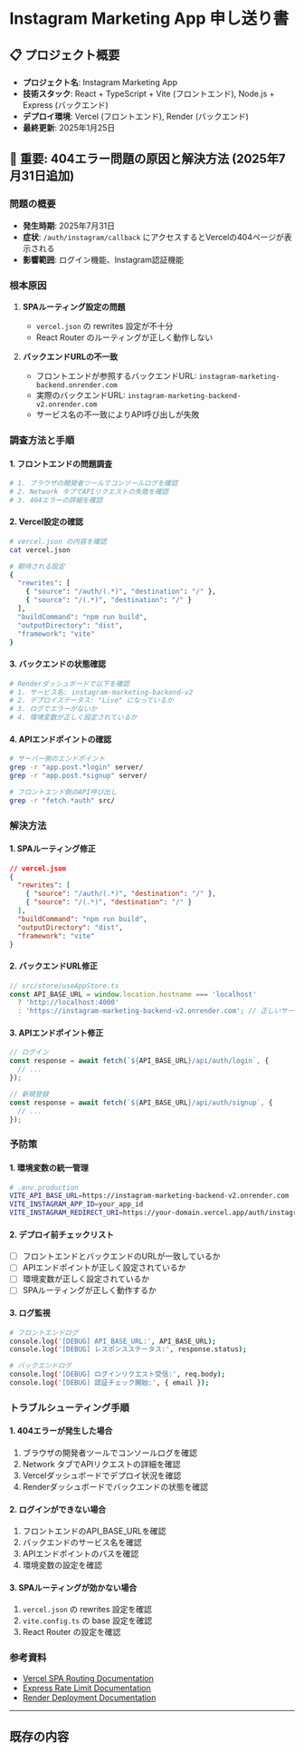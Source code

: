 # Instagram Marketing App 申し送り書

## 📋 プロジェクト概要
- **プロジェクト名**: Instagram Marketing App
- **技術スタック**: React + TypeScript + Vite (フロントエンド), Node.js + Express (バックエンド)
- **デプロイ環境**: Vercel (フロントエンド), Render (バックエンド)
- **最終更新**: 2025年1月25日

## 🚨 重要: 404エラー問題の原因と解決方法 (2025年7月31日追加)

### 問題の概要
- **発生時期**: 2025年7月31日
- **症状**: `/auth/instagram/callback` にアクセスするとVercelの404ページが表示される
- **影響範囲**: ログイン機能、Instagram認証機能

### 根本原因
1. **SPAルーティング設定の問題**
   - `vercel.json` の rewrites 設定が不十分
   - React Router のルーティングが正しく動作しない

2. **バックエンドURLの不一致**
   - フロントエンドが参照するバックエンドURL: `instagram-marketing-backend.onrender.com`
   - 実際のバックエンドURL: `instagram-marketing-backend-v2.onrender.com`
   - サービス名の不一致によりAPI呼び出しが失敗

### 調査方法と手順

#### 1. フロントエンドの問題調査
```bash
# 1. ブラウザの開発者ツールでコンソールログを確認
# 2. Network タブでAPIリクエストの失敗を確認
# 3. 404エラーの詳細を確認
```

#### 2. Vercel設定の確認
```bash
# vercel.json の内容を確認
cat vercel.json

# 期待される設定
{
  "rewrites": [
    { "source": "/auth/(.*)", "destination": "/" },
    { "source": "/(.*)", "destination": "/" }
  ],
  "buildCommand": "npm run build",
  "outputDirectory": "dist",
  "framework": "vite"
}
```

#### 3. バックエンドの状態確認
```bash
# Renderダッシュボードで以下を確認
# 1. サービス名: instagram-marketing-backend-v2
# 2. デプロイステータス: "Live" になっているか
# 3. ログでエラーがないか
# 4. 環境変数が正しく設定されているか
```

#### 4. APIエンドポイントの確認
```bash
# サーバー側のエンドポイント
grep -r "app.post.*login" server/
grep -r "app.post.*signup" server/

# フロントエンド側のAPI呼び出し
grep -r "fetch.*auth" src/
```

### 解決方法

#### 1. SPAルーティング修正
```json
// vercel.json
{
  "rewrites": [
    { "source": "/auth/(.*)", "destination": "/" },
    { "source": "/(.*)", "destination": "/" }
  ],
  "buildCommand": "npm run build",
  "outputDirectory": "dist",
  "framework": "vite"
}
```

#### 2. バックエンドURL修正
```typescript
// src/store/useAppStore.ts
const API_BASE_URL = window.location.hostname === 'localhost' 
  ? 'http://localhost:4000' 
  : 'https://instagram-marketing-backend-v2.onrender.com'; // 正しいサービス名
```

#### 3. APIエンドポイント修正
```typescript
// ログイン
const response = await fetch(`${API_BASE_URL}/api/auth/login`, {
  // ...
});

// 新規登録
const response = await fetch(`${API_BASE_URL}/api/auth/signup`, {
  // ...
});
```

### 予防策

#### 1. 環境変数の統一管理
```bash
# .env.production
VITE_API_BASE_URL=https://instagram-marketing-backend-v2.onrender.com
VITE_INSTAGRAM_APP_ID=your_app_id
VITE_INSTAGRAM_REDIRECT_URI=https://your-domain.vercel.app/auth/instagram/callback
```

#### 2. デプロイ前チェックリスト
- [ ] フロントエンドとバックエンドのURLが一致しているか
- [ ] APIエンドポイントが正しく設定されているか
- [ ] 環境変数が正しく設定されているか
- [ ] SPAルーティングが正しく動作するか

#### 3. ログ監視
```bash
# フロントエンドログ
console.log('[DEBUG] API_BASE_URL:', API_BASE_URL);
console.log('[DEBUG] レスポンスステータス:', response.status);

# バックエンドログ
console.log('[DEBUG] ログインリクエスト受信:', req.body);
console.log('[DEBUG] 認証チェック開始:', { email });
```

### トラブルシューティング手順

#### 1. 404エラーが発生した場合
1. ブラウザの開発者ツールでコンソールログを確認
2. Network タブでAPIリクエストの詳細を確認
3. Vercelダッシュボードでデプロイ状況を確認
4. Renderダッシュボードでバックエンドの状態を確認

#### 2. ログインができない場合
1. フロントエンドのAPI_BASE_URLを確認
2. バックエンドのサービス名を確認
3. APIエンドポイントのパスを確認
4. 環境変数の設定を確認

#### 3. SPAルーティングが効かない場合
1. `vercel.json` の rewrites 設定を確認
2. `vite.config.ts` の base 設定を確認
3. React Router の設定を確認

### 参考資料
- [Vercel SPA Routing Documentation](https://vercel.com/docs/projects/project-configuration#rewrites)
- [Express Rate Limit Documentation](https://express-rate-limit.github.io/ERR_ERL_UNEXPECTED_X_FORWARDED_FOR/)
- [Render Deployment Documentation](https://render.com/docs/web-services)

---

## 既存の内容
